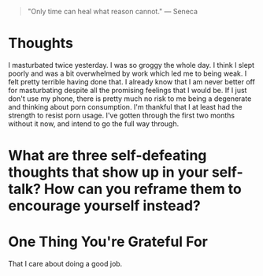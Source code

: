 
> \"Only time can heal what reason cannot.\" — Seneca

# Thoughts
I masturbated twice yesterday. I was so groggy the whole day. I think I slept poorly and was a bit overwhelmed by work which led me to being weak. I felt pretty terrible having done that. I already know that I am never better off for masturbating despite all the promising feelings that I would be. If I just don't use my phone, there is pretty much no risk to me being a degenerate and thinking about porn consumption. I'm thankful that I at least had the strength to resist porn usage. I've gotten through the first two months without it now, and intend to go the full way through.

# What are three self-defeating thoughts that show up in your self-talk? How can you reframe them to encourage yourself instead?

# One Thing You're Grateful For
That I care about doing a good job.
